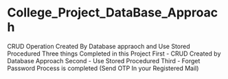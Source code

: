 # College_Project_DataBase_Approach
CRUD Operation Created By Database appraoch and Use Stored Procedured
Three things Completed in this Project
First  - CRUD Created by Database Approach
Second - Use Stored Procedured 
Third  - Forget Password Process is completed (Send OTP In your Registered Mail)
